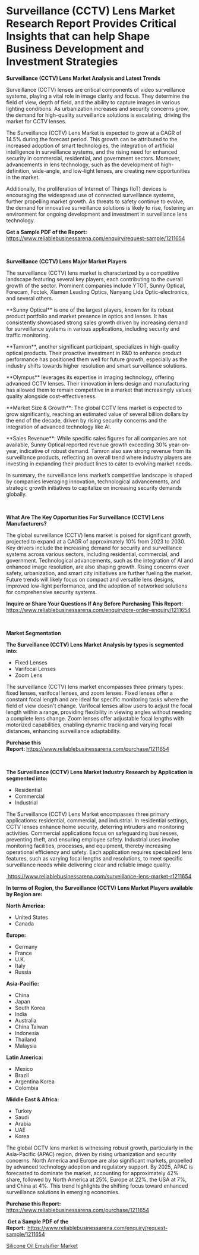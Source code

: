 <p><h1>Surveillance (CCTV) Lens Market Research Report Provides Critical Insights that can help Shape Business Development and Investment Strategies</h1></p><p><strong>Surveillance (CCTV) Lens Market Analysis and Latest Trends</strong></p>
<p><p>Surveillance (CCTV) lenses are critical components of video surveillance systems, playing a vital role in image clarity and focus. They determine the field of view, depth of field, and the ability to capture images in various lighting conditions. As urbanization increases and security concerns grow, the demand for high-quality surveillance solutions is escalating, driving the market for CCTV lenses.</p><p>The Surveillance (CCTV) Lens Market is expected to grow at a CAGR of 14.5% during the forecast period. This growth can be attributed to the increased adoption of smart technologies, the integration of artificial intelligence in surveillance systems, and the rising need for enhanced security in commercial, residential, and government sectors. Moreover, advancements in lens technology, such as the development of high-definition, wide-angle, and low-light lenses, are creating new opportunities in the market. </p><p>Additionally, the proliferation of Internet of Things (IoT) devices is encouraging the widespread use of connected surveillance systems, further propelling market growth. As threats to safety continue to evolve, the demand for innovative surveillance solutions is likely to rise, fostering an environment for ongoing development and investment in surveillance lens technology.</p></p>
<p><strong>Get a Sample PDF of the Report:&nbsp;</strong> <a href="https://www.reliablebusinessarena.com/enquiry/request-sample/1211654?utm_campaign=3580&utm_medium=2&utm_source=Github&utm_content=ia&utm_term=24032025&utm_id=surveillance-cctv-lens">https://www.reliablebusinessarena.com/enquiry/request-sample/1211654</a></p>
<p>&nbsp;</p>
<p><strong>Surveillance (CCTV) Lens Major Market Players</strong></p>
<p><p>The surveillance (CCTV) lens market is characterized by a competitive landscape featuring several key players, each contributing to the overall growth of the sector. Prominent companies include YTOT, Sunny Optical, Forecam, Foctek, Xiamen Leading Optics, Nanyang Lida Optic-electronics, and several others.</p><p>**Sunny Optical** is one of the largest players, known for its robust product portfolio and market presence in optics and lenses. It has consistently showcased strong sales growth driven by increasing demand for surveillance systems in various applications, including security and traffic monitoring.</p><p>**Tamron**, another significant participant, specializes in high-quality optical products. Their proactive investment in R&D to enhance product performance has positioned them well for future growth, especially as the industry shifts towards higher resolution and smart surveillance solutions.</p><p>**Olympus** leverages its expertise in imaging technology, offering advanced CCTV lenses. Their innovation in lens design and manufacturing has allowed them to remain competitive in a market that increasingly values quality alongside cost-effectiveness.</p><p>**Market Size & Growth**: The global CCTV lens market is expected to grow significantly, reaching an estimated value of several billion dollars by the end of the decade, driven by rising security concerns and the integration of advanced technology like AI.</p><p>**Sales Revenue**: While specific sales figures for all companies are not available, Sunny Optical reported revenue growth exceeding 30% year-on-year, indicative of robust demand. Tamron also saw strong revenue from its surveillance products, reflecting an overall trend where industry players are investing in expanding their product lines to cater to evolving market needs. </p><p>In summary, the surveillance lens market’s competitive landscape is shaped by companies leveraging innovation, technological advancements, and strategic growth initiatives to capitalize on increasing security demands globally.</p></p>
<p>&nbsp;</p>
<p><strong>What Are The Key Opportunities For Surveillance (CCTV) Lens Manufacturers?</strong></p>
<p><p>The global surveillance (CCTV) lens market is poised for significant growth, projected to expand at a CAGR of approximately 10% from 2023 to 2030. Key drivers include the increasing demand for security and surveillance systems across various sectors, including residential, commercial, and government. Technological advancements, such as the integration of AI and enhanced image resolution, are also shaping growth. Rising concerns over safety, urbanization, and smart city initiatives are further fueling the market. Future trends will likely focus on compact and versatile lens designs, improved low-light performance, and the adoption of networked solutions for comprehensive security systems.</p></p>
<p><strong>Inquire or Share Your Questions If Any Before Purchasing This Report:</strong> <a href="https://www.reliablebusinessarena.com/enquiry/pre-order-enquiry/1211654?utm_campaign=3580&utm_medium=2&utm_source=Github&utm_content=ia&utm_term=24032025&utm_id=surveillance-cctv-lens">https://www.reliablebusinessarena.com/enquiry/pre-order-enquiry/1211654</a></p>
<p>&nbsp;</p>
<p><strong>Market Segmentation</strong></p>
<p><strong>The Surveillance (CCTV) Lens Market Analysis by types is segmented into:</strong></p>
<p><ul><li>Fixed Lenses</li><li>Varifocal Lenses</li><li>Zoom Lens</li></ul></p>
<p><p>The surveillance (CCTV) lens market encompasses three primary types: fixed lenses, varifocal lenses, and zoom lenses. Fixed lenses offer a constant focal length and are ideal for specific monitoring tasks where the field of view doesn't change. Varifocal lenses allow users to adjust the focal length within a range, providing flexibility in viewing angles without needing a complete lens change. Zoom lenses offer adjustable focal lengths with motorized capabilities, enabling dynamic tracking and varying focal distances, enhancing surveillance adaptability.</p></p>
<p><strong>Purchase this Report:&nbsp;</strong><a href="https://www.reliablebusinessarena.com/purchase/1211654?utm_campaign=3580&utm_medium=2&utm_source=Github&utm_content=ia&utm_term=24032025&utm_id=surveillance-cctv-lens">https://www.reliablebusinessarena.com/purchase/1211654</a></p>
<p>&nbsp;</p>
<p><strong>The Surveillance (CCTV) Lens Market Industry Research by Application is segmented into:</strong></p>
<p><ul><li>Residential</li><li>Commercial</li><li>Industrial</li></ul></p>
<p><p>The Surveillance (CCTV) Lens Market encompasses three primary applications: residential, commercial, and industrial. In residential settings, CCTV lenses enhance home security, deterring intruders and monitoring activities. Commercial applications focus on safeguarding businesses, preventing theft, and ensuring employee safety. Industrial uses involve monitoring facilities, processes, and equipment, thereby increasing operational efficiency and safety. Each application requires specialized lens features, such as varying focal lengths and resolutions, to meet specific surveillance needs while delivering clear and reliable image quality.</p></p>
<p><a href="https://www.reliablebusinessarena.com/surveillance-lens-market-r1211654?utm_campaign=3580&utm_medium=2&utm_source=Github&utm_content=ia&utm_term=24032025&utm_id=surveillance-cctv-lens">&nbsp;https://www.reliablebusinessarena.com/surveillance-lens-market-r1211654</a></p>
<p><strong>In terms of Region, the Surveillance (CCTV) Lens Market Players available by Region are:</strong></p>
<p>
    <p> <strong> North America: </strong>
        <ul>
            <li>United States</li>
            <li>Canada</li>
        </ul>
        </p> 
    <p> <strong> Europe: </strong>
        <ul>
            <li>Germany</li>
            <li>France</li>
            <li>U.K.</li>
            <li>Italy</li>
            <li>Russia</li>
        </ul>
        </p> 
    <p> <strong> Asia-Pacific: </strong>
        <ul>
            <li>China</li>
            <li>Japan</li>
            <li>South Korea</li>
            <li>India</li>
            <li>Australia</li>
            <li>China Taiwan</li>
            <li>Indonesia</li>
            <li>Thailand</li>
            <li>Malaysia</li>
        </ul>
        </p> 
    <p> <strong> Latin America: </strong>
        <ul>
            <li>Mexico</li>
            <li>Brazil</li>
            <li>Argentina Korea</li>
            <li>Colombia</li>
        </ul>
        </p> 
    <p> <strong> Middle East & Africa: </strong>
        <ul>
            <li>Turkey</li>
            <li>Saudi</li>
            <li>Arabia</li>
            <li>UAE</li>
            <li>Korea</li>
        </ul>
    </p>
    </p>
<p><p>The global CCTV lens market is witnessing robust growth, particularly in the Asia-Pacific (APAC) region, driven by rising urbanization and security concerns. North America and Europe are also significant markets, propelled by advanced technology adoption and regulatory support. By 2025, APAC is forecasted to dominate the market, accounting for approximately 42% share, followed by North America at 25%, Europe at 22%, the USA at 7%, and China at 4%. This trend highlights the shifting focus toward enhanced surveillance solutions in emerging economies.</p></p>
<p><strong>Purchase this Report: </strong><a href="https://www.reliablebusinessarena.com/purchase/1211654?utm_campaign=3580&utm_medium=2&utm_source=Github&utm_content=ia&utm_term=24032025&utm_id=surveillance-cctv-lens">https://www.reliablebusinessarena.com/purchase/1211654</a></p>
<p>&nbsp;<strong>Get a Sample PDF of the Report:&nbsp;&nbsp;</strong><a href="https://www.reliablebusinessarena.com/enquiry/request-sample/1211654?utm_campaign=3580&utm_medium=2&utm_source=Github&utm_content=ia&utm_term=24032025&utm_id=surveillance-cctv-lens">https://www.reliablebusinessarena.com/enquiry/request-sample/1211654</a></p>
<p><strong></strong></p>
<p><p><a href="https://github.com/giulyankela/Market-Research-Report-List-1/blob/main/silicone-oil-emulsifier-market.md?utm_campaign=3580&utm_medium=2&utm_source=Github&utm_content=ia&utm_term=24032025&utm_id=surveillance-cctv-lens">Silicone Oil Emulsifier Market</a></p></p>